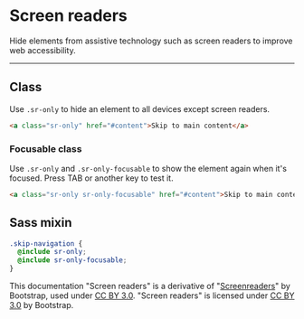 # Screen readers

Hide elements from assistive technology such as screen readers to improve web accessibility.

<hr />

## Class

Use `.sr-only` to hide an element to all devices except screen readers.

```html
<a class="sr-only" href="#content">Skip to main content</a>
```

### Focusable class

Use `.sr-only` and `.sr-only-focusable` to show the element again when it's focused.
Press TAB or another key to test it.

```html
<a class="sr-only sr-only-focusable" href="#content">Skip to main content</a>
```



## Sass mixin

```scss
.skip-navigation {
  @include sr-only;
  @include sr-only-focusable;
}
```


<div class="alert alert-secondary" role="alert">

This documentation "Screen readers" is a derivative of "[Screenreaders](http://getbootstrap.com/docs/4.1/utilities/screenreaders/)"
by Bootstrap, used under [CC BY 3.0](https://creativecommons.org/licenses/by/3.0/).
"Screen readers" is licensed under [CC BY 3.0](https://creativecommons.org/licenses/by/3.0/) by Bootstrap.
</div>
